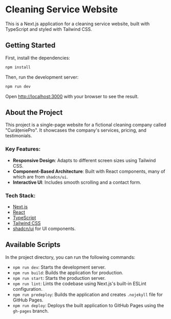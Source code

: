 # Cleaning Service Website

This is a Next.js application for a cleaning service website, built with TypeScript and styled with Tailwind CSS.

## Getting Started

First, install the dependencies:

```bash
npm install
```

Then, run the development server:

```bash
npm run dev
```

Open [http://localhost:3000](http://localhost:3000) with your browser to see the result.

## About the Project

This project is a single-page website for a fictional cleaning company called "CurățeniePro". It showcases the company's services, pricing, and testimonials.

### Key Features:
- **Responsive Design**: Adapts to different screen sizes using Tailwind CSS.
- **Component-Based Architecture**: Built with React components, many of which are from `shadcn/ui`.
- **Interactive UI**: Includes smooth scrolling and a contact form.

### Tech Stack:
- [Next.js](https://nextjs.org/)
- [React](https://reactjs.org/)
- [TypeScript](https://www.typescriptlang.org/)
- [Tailwind CSS](https://tailwindcss.com/)
- [shadcn/ui](https://ui.shadcn.com/) for UI components.

## Available Scripts

In the project directory, you can run the following commands:

- `npm run dev`: Starts the development server.
- `npm run build`: Builds the application for production.
- `npm run start`: Starts the production server.
- `npm run lint`: Lints the codebase using Next.js's built-in ESLint configuration.
- `npm run predeploy`: Builds the application and creates `.nojekyll` file for GitHub Pages.
- `npm run deploy`: Deploys the built application to GitHub Pages using the `gh-pages` branch.
